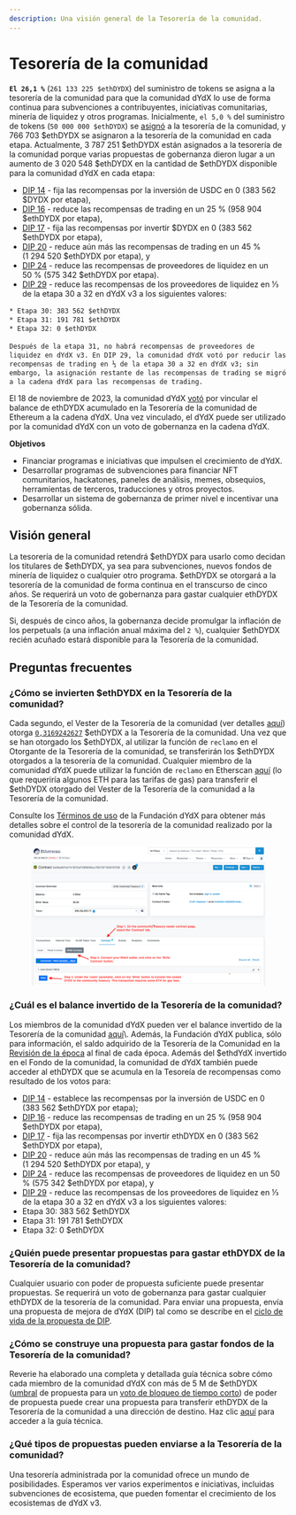 ```yaml
---
description: Una visión general de la Tesorería de la comunidad.
---
```


# Tesorería de la comunidad

**`El 26,1 %`** (`261 133 225 $ethDYDX`) del suministro de tokens se asigna a la tesorería de la comunidad para que la comunidad dYdX lo use de forma continua para subvenciones a contribuyentes, iniciativas comunitarias, minería de liquidez y otros programas. Inicialmente, `el 5,0 %` del suministro de tokens (`50 000 000 $ethDYDX`) se [asignó](https://docs.dydx.community/dydx-governance/start-here/dydx-allocations) a la tesorería de la comunidad, y 766 703 $ethDYDX se asignaron a la tesorería de la comunidad en cada etapa. Actualmente, 3 787 251 $ethDYDX están asignados a la tesorería de la comunidad porque varias propuestas de gobernanza dieron lugar a un aumento de 3 020 548 $ethDYDX en la cantidad de $ethDYDX disponible para la comunidad dYdX en cada etapa:

* [DIP 14](https://dydx.community/dashboard/proposal/7) - fija las recompensas por la inversión de USDC en 0 (383 562 $DYDX por etapa),
* [DIP 16](https://dydx.community/dashboard/proposal/8) - reduce las recompensas de trading en un 25 % (958 904 $ethDYDX por etapa),
* [DIP 17](https://dydx.community/dashboard/proposal/9) - fija las recompensas por invertir $DYDX en 0 (383 562 $ethDYDX por etapa),
* [DIP 20](https://dydx.community/dashboard/proposal/11) - reduce aún más las recompensas de trading en un 45 % (1 294 520 $ethDYDX por etapa), y
* [DIP 24](https://github.com/dydxfoundation/dip/blob/master/content/dips/DIP-24.md) - reduce las recompensas de proveedores de liquidez en un 50 % (575 342 $ethDYDX por etapa).
*    [DIP 29](https://dydx.community/dashboard/proposal/16) - reduce las recompensas de los proveedores de liquidez en ⅓ de la etapa 30 a 32 en dYdX v3 a los siguientes valores:

    * Etapa 30: 383 562 $ethDYDX
    * Etapa 31: 191 781 $ethDYDX
    * Etapa 32: 0 $ethDYDX

    Después de la etapa 31, no habrá recompensas de proveedores de liquidez en dYdX v3. En DIP 29, la comunidad dYdX votó por reducir las recompensas de trading en ⅓ de la etapa 30 a 32 en dYdX v3; sin embargo, la asignación restante de las recompensas de trading se migró a la cadena dYdX para las recompensas de trading.

El 18 de noviembre de 2023, la comunidad dYdX [votó](https://dydx.community/dashboard/proposal/16) por vincular el balance de ethDYDX acumulado en la Tesorería de la comunidad de Ethereum a la cadena dYdX. Una vez vinculado, el dYdX puede ser utilizado por la comunidad dYdX con un voto de gobernanza en la cadena dYdX.



**Objetivos**

* Financiar programas e iniciativas que impulsen el crecimiento de dYdX.
* Desarrollar programas de subvenciones para financiar NFT comunitarios, hackatones, paneles de análisis, memes, obsequios, herramientas de terceros, traducciones y otros proyectos.
* Desarrollar un sistema de gobernanza de primer nivel e incentivar una gobernanza sólida.

## Visión general

La tesorería de la comunidad retendrá $ethDYDX para usarlo como decidan los titulares de $ethDYDX, ya sea para subvenciones, nuevos fondos de minería de liquidez o cualquier otro programa. $ethDYDX se otorgará a la tesorería de la comunidad de forma continua en el transcurso de cinco años. Se requerirá un voto de gobernanza para gastar cualquier ethDYDX de la Tesorería de la comunidad.

Si, después de cinco años, la gobernanza decide promulgar la inflación de los perpetuals (a una inflación anual máxima del `2 %`), cualquier $ethDYDX recién acuñado estará disponible para la Tesorería de la comunidad.

## Preguntas frecuentes

### ¿Cómo se invierten $ethDYDX en la Tesorería de la comunidad?

Cada segundo, el Vester de la Tesorería de la comunidad (ver detalles [aquí](https://docs.dydx.community/dydx-governance/resources/technical-overview#governance-architecture-overview)) otorga [`0,3169242627`](tel:03169242627) $ethDYDX a la Tesorería de la comunidad. Una vez que se han otorgado los $ethDYDX, al utilizar la función de `reclamo` en el Otorgante de la Tesorería de la comunidad, se transferirán los $ethDYDX otorgados a la tesorería de la comunidad. Cualquier miembro de la comunidad dYdX puede utilizar la función de `reclamo` en Etherscan [aquí](https://etherscan.io/address/0x08a90Fe0741B7DeF03fB290cc7B273F1855767D8#writeContract) (lo que requeriría algunos ETH para las tarifas de gas) para transferir el $ethDYDX otorgado del Vester de la Tesorería de la comunidad a la Tesorería de la comunidad.

Consulte los [Términos de uso](https://dydx.foundation/terms) de la Fundación dYdX para obtener más detalles sobre el control de la tesorería de la comunidad realizado por la comunidad dYdX.

<figure><img src="../.gitbook/assets/claim-function-CT-vester.png" alt=""><figcaption></figcaption></figure>

### ¿Cuál es el balance invertido de la Tesorería de la comunidad?

Los miembros de la comunidad dYdX pueden ver el balance invertido de la Tesorería de la comunidad [aquí](https://dydx.shippooor.xyz/)\\. Además, la Fundación dYdX publica, sólo para información, el saldo adquirido de la Tesorería de la Comunidad en la [Revisión de la época](https://dydx.foundation/blog) al final de cada época. Además del $ethdYdX invertido en el Fondo de la comunidad, la comunidad de dYdX también puede acceder al ethDYDX que se acumula en la Tesoreía de recompensas como resultado de los votos para:

* [DIP 14](https://dydx.community/dashboard/proposal/7) - establece las recompensas por la inversión de USDC en 0 (383 562 $ethDYDX por etapa);
* [DIP 16](https://dydx.community/dashboard/proposal/8) - reduce las recompensas de trading en un 25 % (958 904 $ethDYDX por etapa),
* [DIP 17](https://dydx.community/dashboard/proposal/9) - fija las recompensas por invertir ethDYDX en 0 (383 562 $ethDYDX por etapa),
* [DIP 20](https://dydx.community/dashboard/proposal/11) - reduce aún más las recompensas de trading en un 45 % (1 294 520 $ethDYDX por etapa), y
* [DIP 24](https://github.com/dydxfoundation/dip/blob/master/content/dips/DIP-24.md) - reduce las recompensas de proveedores de liquidez en un 50 % (575 342 $ethDYDX por etapa), y
*  [DIP 29](https://dydx.community/dashboard/proposal/16) - reduce las recompensas de los proveedores de liquidez en ⅓ de la etapa 30 a 32 en dYdX v3 a los siguientes valores:
  * Etapa 30: 383 562 $ethDYDX
  * Etapa 31: 191 781 $ethDYDX
  * Etapa 32: 0 $ethDYDX

### ¿Quién puede presentar propuestas para gastar ethDYDX de la Tesorería de la comunidad?

Cualquier usuario con poder de propuesta suficiente puede presentar propuestas. Se requerirá un voto de gobernanza para gastar cualquier ethDYDX de la tesorería de la comunidad. Para enviar una propuesta, envía una propuesta de mejora de dYdX (DIP) tal como se describe en el [ciclo de vida de la propuesta de DIP](../voting-and-governance/dip-proposal-lifecycle.md).

### ¿Cómo se construye una propuesta para gastar fondos de la Tesorería de la comunidad?

Reverie ha elaborado una completa y detallada guía técnica sobre cómo cada miembro de la comunidad dYdX con más de 5 M de $ethDYDX ([umbral](https://docs.dydx.community/dydx-governance/voting-and-governance/governance-parameters#timelock-parameters) de propuesta para un [voto de bloqueo de tiempo corto](https://docs.dydx.community/dydx-governance/voting-and-governance/governance-process#short-timelock-executor)) de poder de propuesta puede crear una propuesta para transferir ethDYDX de la Tesorería de la comunidad a una dirección de destino. Haz clic [aquí](https://app.gitbook.com/o/-MeNgGQU0ucT2xo4s8-T/s/-MeNfSkgj48hU0q8Zbjn/\~/changes/EyisuFjLIyJ7K9RzaTfJ/technical-guide-on-building-a-dydx-community-treasury-spending-proposal) para acceder a la guía técnica.

### ¿Qué tipos de propuestas pueden enviarse a la Tesorería de la comunidad?

Una tesorería administrada por la comunidad ofrece un mundo de posibilidades. Esperamos ver varios experimentos e iniciativas, incluidas subvenciones de ecosistema, que pueden fomentar el crecimiento de los ecosistemas de dYdX v3.
